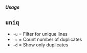 ##### Usage

`uniq`
--

- `-u` = Filter for unique lines
- `-c` = Count number of duplicates
- `-d` = Show only duplicates

